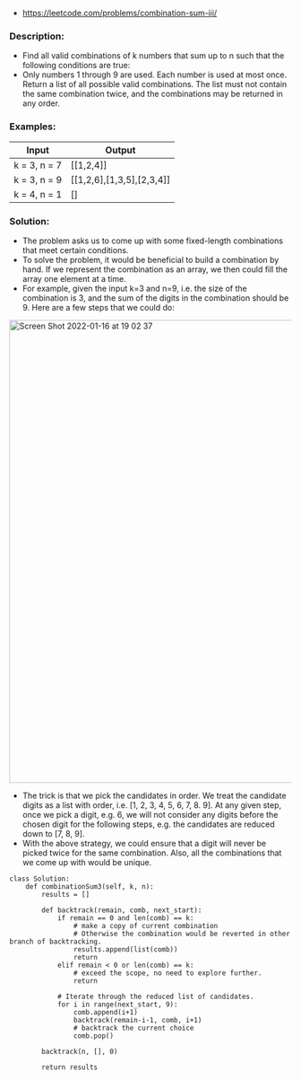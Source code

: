- https://leetcode.com/problems/combination-sum-iii/



### Description:
- Find all valid combinations of k numbers that sum up to n such that the following conditions are true:
- Only numbers 1 through 9 are used. Each number is used at most once. Return a list of all possible valid combinations. The list must not contain the same combination twice, and the combinations may be returned in any order.

 
 
### Examples:
|Input|Output|
|---|---|
|k = 3, n = 7|[[1,2,4]]|
|k = 3, n = 9|[[1,2,6],[1,3,5],[2,3,4]]|
|k = 4, n = 1|[]|



### Solution:
- The problem asks us to come up with some fixed-length combinations that meet certain conditions.
- To solve the problem, it would be beneficial to build a combination by hand. If we represent the combination as an array, we then could fill the array one element at a time.
- For example, given the input k=3 and n=9, i.e. the size of the combination is 3, and the sum of the digits in the combination should be 9. Here are a few steps that we could do:

<img width="825" alt="Screen Shot 2022-01-16 at 19 02 37" src="https://user-images.githubusercontent.com/49216429/149683526-f3ad58ad-9153-4a88-9648-bfc840cd7846.png">


- The trick is that we pick the candidates in order. We treat the candidate digits as a list with order, i.e. [1, 2, 3, 4, 5, 6, 7, 8. 9]. At any given step, once we pick a digit, e.g. 6, we will not consider any digits before the chosen digit for the following steps, e.g. the candidates are reduced down to [7, 8, 9].
- With the above strategy, we could ensure that a digit will never be picked twice for the same combination. Also, all the combinations that we come up with would be unique.



```
class Solution:
    def combinationSum3(self, k, n):
        results = []
        
        def backtrack(remain, comb, next_start):
            if remain == 0 and len(comb) == k:
                # make a copy of current combination
                # Otherwise the combination would be reverted in other branch of backtracking.
                results.append(list(comb))
                return
            elif remain < 0 or len(comb) == k:
                # exceed the scope, no need to explore further.
                return

            # Iterate through the reduced list of candidates.
            for i in range(next_start, 9):
                comb.append(i+1)
                backtrack(remain-i-1, comb, i+1)
                # backtrack the current choice
                comb.pop()

        backtrack(n, [], 0)

        return results
```
